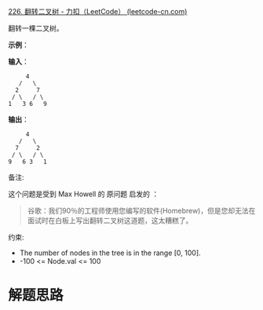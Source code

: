 [226. 翻转二叉树 - 力扣（LeetCode） (leetcode-cn.com)](https://leetcode-cn.com/problems/invert-binary-tree/)

翻转一棵二叉树。

**示例**：

**输入**：

         4
       /   \
      2     7
     / \   / \
    1   3 6   9
**输出**：

         4
       /   \
      7     2
     / \   / \
    9   6 3   1
备注:

这个问题是受到 Max Howell 的 原问题 启发的 ：

> 谷歌：我们90％的工程师使用您编写的软件(Homebrew)，但是您却无法在面试时在白板上写出翻转二叉树这道题，这太糟糕了。

约束:

* The number of nodes in the tree is in the range [0, 100].
* -100 <= Node.val <= 100

# 解题思路
